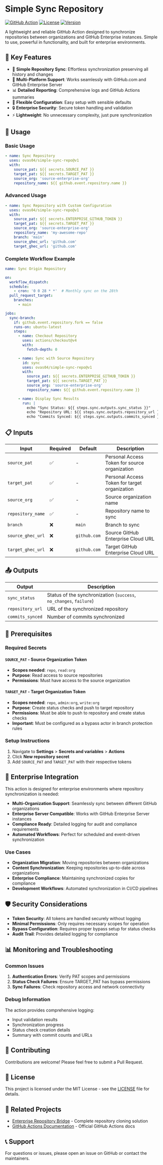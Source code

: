 # Simple Sync Repository

[![GitHub Action](https://img.shields.io/badge/GitHub-Action-blue?logo=github)](https://github.com/marketplace/actions/simple-sync-repository)
[![License](https://img.shields.io/badge/License-MIT-green.svg)](LICENSE)
[![Version](https://img.shields.io/badge/version-v1.0.0-blue)](https://github.com/ovas04/simple-sync-repo/releases)

A lightweight and reliable GitHub Action designed to synchronize repositories between organizations and GitHub Enterprise instances. Simple to use, powerful in functionality, and built for enterprise environments.

## 🚀 Key Features

- 🔄 **Simple Repository Sync**: Effortless synchronization preserving all history and changes
- 🏢 **Multi-Platform Support**: Works seamlessly with GitHub.com and GitHub Enterprise Server
- 📊 **Detailed Reporting**: Comprehensive logs and GitHub Actions summaries
- 🎯 **Flexible Configuration**: Easy setup with sensible defaults
- 🔒 **Enterprise Security**: Secure token handling and validation
- ⚡ **Lightweight**: No unnecessary complexity, just pure synchronization

## 🔧 Usage

### Basic Usage

```yaml
- name: Sync Repository
  uses: ovas04/simple-sync-repo@v1
  with:
    source_pat: ${{ secrets.SOURCE_PAT }}
    target_pat: ${{ secrets.TARGET_PAT }}
    source_org: 'source-enterprise-org'
    repository_name: ${{ github.event.repository.name }}
```

### Advanced Usage

```yaml
- name: Sync Repository with Custom Configuration
  uses: ovas04/simple-sync-repo@v1
  with:
    source_pat: ${{ secrets.ENTERPRISE_GITHUB_TOKEN }}
    target_pat: ${{ secrets.TARGET_PAT }}
    source_org: 'source-enterprise-org'
    repository_name: 'my-awesome-repo'
    branch: 'main'
    source_ghec_url: 'github.com'
    target_ghec_url: 'github.com'
```

### Complete Workflow Example

```yaml
name: Sync Origin Repository

on:
  workflow_dispatch:
  schedule:
    - cron: '0 0 28 * *'  # Monthly sync on the 28th
  pull_request_target:
    branches:
      - main

jobs:
  sync-branch:
    if: github.event.repository.fork == false
    runs-on: ubuntu-latest
    steps:
      - name: Checkout Repository
        uses: actions/checkout@v4
        with:
          fetch-depth: 0

      - name: Sync with Source Repository
        id: sync
        uses: ovas04/simple-sync-repo@v1
        with:
          source_pat: ${{ secrets.ENTERPRISE_GITHUB_TOKEN }}
          target_pat: ${{ secrets.TARGET_PAT }}
          source_org: 'source-enterprise-org'
          repository_name: ${{ github.event.repository.name }}

      - name: Display Sync Results
        run: |
          echo "Sync Status: ${{ steps.sync.outputs.sync_status }}"
          echo "Repository URL: ${{ steps.sync.outputs.repository_url }}"
          echo "Commits Synced: ${{ steps.sync.outputs.commits_synced }}"
```

## 📋 Inputs

| Input | Required | Default | Description |
|-------|----------|---------|-------------|
| `source_pat` | ✅ | - | Personal Access Token for source organization |
| `target_pat` | ✅ | - | Personal Access Token for target organization |
| `source_org` | ✅ | - | Source organization name |
| `repository_name` | ✅ | - | Repository name to sync |
| `branch` | ❌ | `main` | Branch to sync |
| `source_ghec_url` | ❌ | `github.com` | Source GitHub Enterprise Cloud URL |
| `target_ghec_url` | ❌ | `github.com` | Target GitHub Enterprise Cloud URL |

## 📤 Outputs

| Output | Description |
|--------|-------------|
| `sync_status` | Status of the synchronization (`success`, `no_changes`, `failure`) |
| `repository_url` | URL of the synchronized repository |
| `commits_synced` | Number of commits synchronized |

## 🔑 Prerequisites

### Required Secrets

#### `SOURCE_PAT` - Source Organization Token
- **Scopes needed**: `repo`, `read:org`
- **Purpose**: Read access to source repositories
- **Permissions**: Must have access to the source organization

#### `TARGET_PAT` - Target Organization Token  
- **Scopes needed**: `repo`, `admin:org`, `write:org`
- **Purpose**: Create status checks and push to target repository
- **Permissions**: Must be able to push to repository and create status checks
- **Important**: Must be configured as a bypass actor in branch protection rules

### Setup Instructions

1. Navigate to **Settings** > **Secrets and variables** > **Actions**
2. Click **New repository secret**
3. Add `SOURCE_PAT` and `TARGET_PAT` with their respective tokens

## 🔄 Enterprise Integration

This action is designed for enterprise environments where repository synchronization is needed:

- **Multi-Organization Support**: Seamlessly sync between different GitHub organizations
- **Enterprise Server Compatible**: Works with GitHub Enterprise Server instances
- **Compliance Ready**: Detailed logging for audit and compliance requirements
- **Automated Workflows**: Perfect for scheduled and event-driven synchronization

### Use Cases

- **Organization Migration**: Moving repositories between organizations
- **Content Synchronization**: Keeping repositories up-to-date across organizations
- **Enterprise Compliance**: Maintaining synchronized copies for compliance
- **Development Workflows**: Automated synchronization in CI/CD pipelines

## 🛡️ Security Considerations

- **Token Security**: All tokens are handled securely without logging
- **Minimal Permissions**: Only requires necessary scopes for operation
- **Bypass Configuration**: Requires proper bypass setup for status checks
- **Audit Trail**: Provides detailed logging for compliance

## 📊 Monitoring and Troubleshooting

### Common Issues

1. **Authentication Errors**: Verify PAT scopes and permissions
2. **Status Check Failures**: Ensure TARGET_PAT has bypass permissions
3. **Sync Failures**: Check repository access and network connectivity

### Debug Information

The action provides comprehensive logging:
- Input validation results
- Synchronization progress
- Status check creation details
- Summary with commit counts and URLs

## 🤝 Contributing

Contributions are welcome! Please feel free to submit a Pull Request.

## 📄 License

This project is licensed under the MIT License - see the [LICENSE](LICENSE) file for details.

## 🔗 Related Projects

- [Enterprise Repository Bridge](https://github.com/ovas04/enterprise-repository-bridge) - Complete repository cloning solution
- [GitHub Actions Documentation](https://docs.github.com/en/actions) - Official GitHub Actions docs

## 📞 Support

For questions or issues, please open an issue on GitHub or contact the maintainers.
